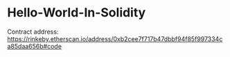 # Hello-World-In-Solidity
Contract address: https://rinkeby.etherscan.io/address/0xb2cee7f717b47dbbf94f85f997334ca85daa656b#code
